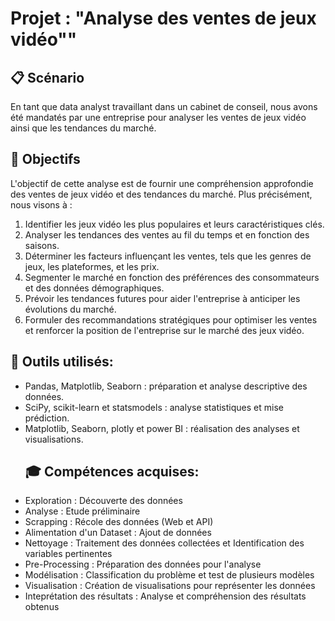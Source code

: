# Projet : "Analyse des ventes de jeux vidéo""
## 📋 Scénario
En tant que data analyst travaillant dans un cabinet de conseil, nous avons été mandatés par une entreprise pour analyser les ventes de jeux vidéo ainsi que les tendances du marché. 
## 🎯 Objectifs
L'objectif de cette analyse est de fournir une compréhension approfondie des ventes de jeux vidéo et des tendances du marché. Plus précisément, nous visons à :
1. Identifier les jeux vidéo les plus populaires et leurs caractéristiques clés.
2. Analyser les tendances des ventes au fil du temps et en fonction des saisons.
3. Déterminer les facteurs influençant les ventes, tels que les genres de jeux, les plateformes, et les prix.
4. Segmenter le marché en fonction des préférences des consommateurs et des données démographiques.
5. Prévoir les tendances futures pour aider l'entreprise à anticiper les évolutions du marché.
6. Formuler des recommandations stratégiques pour optimiser les ventes et renforcer la position de l'entreprise sur le marché des jeux vidéo.

## 🔧 Outils utilisés:
- Pandas, Matplotlib, Seaborn : préparation et analyse descriptive des données.
- SciPy, scikit-learn et statsmodels : analyse statistiques et mise prédiction.
- Matplotlib, Seaborn, plotly et power BI : réalisation des analyses et visualisations.
  ## 🎓 Compétences acquises:
- Exploration : Découverte des données
- Analyse : Etude préliminaire
- Scrapping : Récole des données (Web et API)
- Alimentation d'un Dataset :  Ajout de données
- Nettoyage : Traitement des données collectées et Identification des variables pertinentes
- Pre-Processing : Préparation des données pour l'analyse
- Modélisation : Classification  du problème et test de plusieurs modèles
- Visualisation : Création de visualisations pour représenter les données
- Inteprétation des résultats : Analyse et compréhension des résultats obtenus











  




